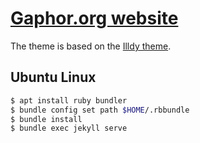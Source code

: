 # [Gaphor.org website](https://gaphor.org)



The theme is based on the [Illdy theme](https://colorlib.com/illdy/).


## Ubuntu Linux

```sh
$ apt install ruby bundler
$ bundle config set path $HOME/.rbbundle
$ bundle install
$ bundle exec jekyll serve
```
